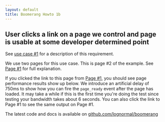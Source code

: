 ```yaml
---
layout: default 
title: Boomerang Howto 1b 
---
```


User clicks a link on a page we control and page is usable at some developer determined point
---------------------------------------------------------------------------------------------

See [use case \#1](../use-cases.html#uc-1) for a description of this
requirement.

We use two pages for this use case. This is page \#2 of the example. See
[Page \#1](howto-1b-page%231.html) for full explanation.

If you clicked the link to this page from [Page
\#1](howto-1b-page%231.html), you should see page performance results
show up below. We introduce an artificial delay of 750ms to show how you
can fire the `page_ready` event after the page has loaded. It may take a
while if this is the first time you're doing the test since testing your
bandwidth takes about 6 seconds. You can also click the link to Page \#1
to see the same output on Page \#1.

The latest code and docs is available on
[github.com/lognormal/boomerang](http://github.com/lognormal/boomerang/)

<div id="results">
</div>

<script src="http://{{site.url}}/boomerang/boomerang.js" type="text/javascript"></script>
<script src="http://{{site.url}}/boomerang/plugins/bw.js" type="text/javascript"></script>
<script src="http://{{site.url}}/boomerang/plugins/navtiming.js" type="text/javascript"></script>
<script src="http://{{site.url}}/boomerang/plugins/rt.js" type="text/javascript"></script>
<script src="howtos.js" type="text/javascript"></script>
<script type="text/javascript">
BOOMR.init({
		user_ip: '10.0.0.1',
		autorun: false,
		BW: {
			base_url: '../../images/',
			cookie: 'HOWTO-BA'
		},
		RT: {
			cookie: 'HOWTO-RT'
		}
	});

// Fire the page_ready event after 750ms
setTimeout(function() { BOOMR.page_ready(); }, 750);
</script>
